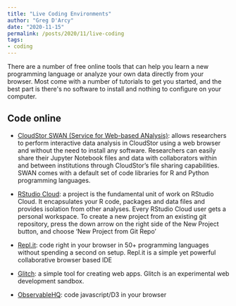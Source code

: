 ```yaml
---
title: "Live Coding Environments"
author: "Greg D'Arcy"
date: "2020-11-15"
permalink: /posts/2020/11/live-coding
tags: 
- coding
---
```


There are a number of free online tools that can help you learn a new programming language or analyze your own data directly from your browser. Most come with a number of tutorials to get you started, and the best part is there's no software to install and nothing to configure on your computer. 

 
## Code online
 
* [CloudStor SWAN (Service for Web-based ANalysis)](https://www.aarnet.edu.au/network-and-services/cloud-services/cloudstor "CloudStor SWAN"): allows researchers to perform interactive data analysis in CloudStor using a web browser and without the need to install any software. Researchers can easily share their Jupyter Notebook files and data with collaborators within and between institutions through CloudStor’s file sharing capabilities. SWAN comes with a default set of code libraries for R and Python programming languages.
 
* [RStudio Cloud](https://rstudio.cloud/learn/guide "RStudio Cloud"): a project is the fundamental unit of work on RStudio Cloud. It encapsulates your R code, packages and data files and provides isolation from other analyses. Every RStudio Cloud user gets a personal workspace. To create a new project from an existing git repository, press the down arrow on the right side of the New Project button, and choose ‘New Project from Git Repo’
 
* [Repl.it](https://repl.it "Repl.it"): code right in your browser in 50+ programming languages without spending a second on setup. Repl.it is a simple yet powerful collaborative browser based IDE
 
* [Glitch](https://glitch.com "Glitch"): a simple tool for creating web apps. Glitch is an experimental web development sandbox.
 
* [ObservableHQ](https://observablehq.com "ObservableHQ"): code javascript/D3 in your browser
 
